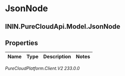 # JsonNode

## ININ.PureCloudApi.Model.JsonNode

## Properties

|Name | Type | Description | Notes|
|------------ | ------------- | ------------- | -------------|



_PureCloudPlatform.Client.V2 233.0.0_
